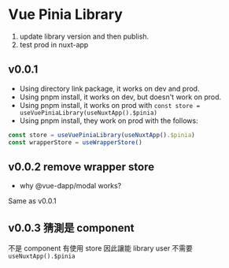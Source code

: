 # Vue Pinia Library

1. update library version and then publish.
2. test prod in nuxt-app


## v0.0.1
- Using directory link package, it works on dev and prod.
- Using pnpm install, it works on dev, but doesn't work on prod.
- Using pnpm install, it works on prod with `const store = useVuePiniaLibrary(useNuxtApp().$pinia)`
- Using pnpm install, they work on prod with the follows:
```ts
const store = useVuePiniaLibrary(useNuxtApp().$pinia)
const wrapperStore = useWrapperStore()
```

## v0.0.2 remove wrapper store

- why @vue-dapp/modal works?

Same as v0.0.1


## v0.0.3 猜測是 component

不是 component 有使用 store 因此讓能 library user 不需要 `useNuxtApp().$pinia`

